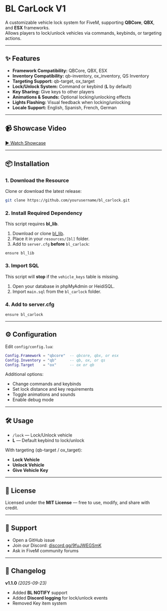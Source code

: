 # BL CarLock V1

A customizable vehicle lock system for FiveM, supporting **QBCore**, **QBX**, and **ESX** frameworks.  
Allows players to lock/unlock vehicles via commands, keybinds, or targeting actions.

---

## ✨ Features
- **Framework Compatibility:** QBCore, QBX, ESX  
- **Inventory Compatibility:** qb-inventory, ox_inventory, QS Inventory  
- **Targeting Support:** qb-target, ox_target  
- **Lock/Unlock System:** Command or keybind (**L** by default)  
- **Key Sharing:** Give keys to other players  
- **Animations & Sounds:** Optional locking/unlocking effects  
- **Lights Flashing:** Visual feedback when locking/unlocking  
- **Locale Support:** English, Spanish, French, German  

---

## 📹 Showcase Video
[▶ Watch Showcase](https://github.com/user-attachments/assets/a41b54ba-72f5-4846-b388-02ae9d8744ed)

---

## 📦 Installation

### 1. Download the Resource
Clone or download the latest release:
```bash
git clone https://github.com/yourusername/bl_carlock.git
```

### 2. Install Required Dependency
This script requires **bl_lib**.  
1. Download or clone [bl_lib](https://github.com/Bluey04/bl_lib).  
2. Place it in your `resources/[bl]` folder.  
3. Add to `server.cfg` **before** `bl_carlock`:
```
ensure bl_lib
```

### 3. Import SQL
This script will **stop** if the `vehicle_keys` table is missing.  
1. Open your database in phpMyAdmin or HeidiSQL.  
2. Import `main.sql` from the `bl_carlock` folder.

### 4. Add to server.cfg
```
ensure bl_carlock
```

---

## ⚙️ Configuration
Edit `config/config.lua`:
```lua
Config.Framework = "qbcore"  -- qbcore, qbx, or esx
Config.Inventory = "qb"      -- qb, ox, or qs
Config.Target    = "ox"      -- ox or qb
```

Additional options:
- Change commands and keybinds  
- Set lock distance and key requirements  
- Toggle animations and sounds  
- Enable debug mode  

---

## 🛠 Usage
- `/lock` — Lock/Unlock vehicle  
- **L** — Default keybind to lock/unlock    

With targeting (qb-target / ox_target):
- **Lock Vehicle**  
- **Unlock Vehicle**  
- **Give Vehicle Key**  

---

## 📄 License
Licensed under the **MIT License** — free to use, modify, and share with credit.

---

## 📢 Support
- Open a GitHub issue  
- Join our Discord: [discord.gg/9fuJWEGSmK](https://discord.gg/9fuJWEGSmK)  
- Ask in FiveM community forums  

---

## 📜 Changelog
**v1.1.0** *(2025-09-23)*  
- Added **BL NOTIFY** support  
- Added **Discord logging** for lock/unlock events  
- Removed Key item system  
